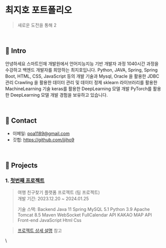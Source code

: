 # 최지호 포트폴리오
> 새로운 도전을 통해 
2
</br>

## :pushpin: Intro
안녕하세요 스마트인재 개발원에서 언어지능지능 기반 개발자 과정 1040시간 과정을 수강하고 백엔드 개발자를 희망하는 최지호입니다.
Python, JAVA, Spring, Spring Boot, HTML, CSS,  JavaScript 등의 개발 기술과
Mysql, Oracle 을 활용한 JDBC 관리
Crawling 을 활용한 데이터 관리 및 데이터 정제
sklearn 라이브러리를 활용한 MachineLearning 기술
keras를 활용한 DeepLearning 모델 개발
PyTorch를 활용한 DeepLearning 모델 개발 경험을 보유하고 있습니다.

</br>

## :pushpin: Contact
- 이메일: poa1189@gmail.com
- 깃헙: https://github.com/jjiho9

</br>

## :pushpin: Projects
### 1. [첫번째 프로젝트](https://github.com/2023-SMHRD-IS-AI1/WithusRepo)
> 여행 친구찾기 플랫폼 프로젝트 (팀 프로젝트)  
>개발 기간: 2023.12.20 ~ 2024.01.25  
>  
>기술 스택:
> Backend
Java 11
Spring
MySQL 5.1
Python 3.9
Apache Tomcat 8.5
Maven
WebSocket
FullCalendar API
KAKAO MAP API
> Front-end
JavaScript
Html
Css
  
>[프로젝트 상세 설명](https://github.com/2023-SMHRD-IS-AI1/WithusRepo) 참고

\


